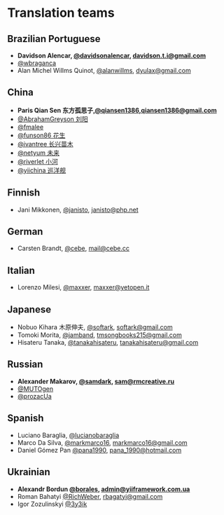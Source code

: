 Translation teams
=================

Brazilian Portuguese
--------------------

- **Davidson Alencar, [@davidsonalencar](https://github.com/davidsonalencar), davidson.t.i@gmail.com**
- [@wbraganca](https://github.com/wbraganca)
- Alan Michel Willms Quinot, [@alanwillms](https://github.com/alanwillms), dyulax@gmail.com

China
-----

- **Paris Qian Sen 东方孤思子,[@qiansen1386](https://github.com/qiansen1386),qiansen1386@gmail.com**
- [@AbrahamGreyson 刘阳](https://github.com/AbrahamGreyson)
- [@fmalee](https://github.com/fmalee)
- [@funson86 花生](https://github.com/funson86)
- [@ivantree 长兴苗木](https://github.com/ivantree)
- [@netyum 未来](https://github.com/netyum)
- [@riverlet 小河](https://github.com/riverlet)
- [@yiichina 巡洋舰](https://github.com/yiichina)

Finnish
------

- Jani Mikkonen, [@janisto](https://github.com/janisto), janisto@php.net

German
------

- Carsten Brandt, [@cebe](https://github.com/cebe), mail@cebe.cc

Italian
-------

- Lorenzo Milesi, [@maxxer](https://github.com/maxxer), maxxer@yetopen.it

Japanese
-------

- Nobuo Kihara 木原伸夫, [@softark](https://github.com/softark), softark@gmail.com
- Tomoki Morita, [@jamband](https://github.com/jamband), tmsongbooks215@gmail.com
- Hisateru Tanaka, [@tanakahisateru](https://github.com/tanakahisateru), tanakahisateru@gmail.com

Russian
-------

- **Alexander Makarov, [@samdark](https://github.com/samdark), sam@rmcreative.ru**
- [@MUTOgen](https://github.com/MUTOgen)
- [@prozacUa](https://github.com/prozacUa)

Spanish
-------

- Luciano Baraglia, [@lucianobaraglia](https://github.com/lucianobaraglia)
- Marco Da Silva, [@markmarco16](https://github.com/markmarco16), markmarco16@gmail.com
- Daniel Gómez Pan [@pana1990](https://github.com/pana1990), pana_1990@hotmail.com

Ukrainian
---------

- **Alexandr Bordun [@borales](https://github.com/Borales), admin@yiiframework.com.ua**
- Roman Bahatyi [@RichWeber](https://github.com/RichWeber), rbagatyi@gmail.com
- Igor Zozulinskyi [@3y3ik](https://github.com/3y3ik)

